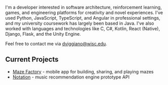 I'm a developer interested in software architecture, reinforcement learning, games, and engineering platforms for creativity and novel experiences. I've used Python, JavaScript, TypeScript, and Angular in professional settings, and my university coursework has largely been based in Java. I've also worked with languages and technologies like C, C#, Kotlin, React (Native), Django, Flask, and the Unity Engine.

Feel free to contact me via [dviggiano@wisc.edu](dviggiano@wisc.edu).

## Current Projects
* <a href=https://github.com/dviggiano/maze-factory>Maze Factory</a> - mobile app for building, sharing, and playing mazes
* <a href=https://github.com/dviggiano/notation>Notation</a> - music recommendation engine prototype API
